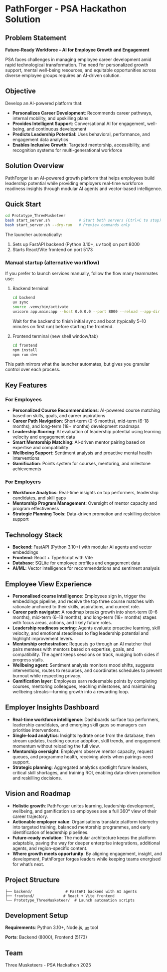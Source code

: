 # PathForger - PSA Hackathon Solution

## Problem Statement
**Future-Ready Workforce – AI for Employee Growth and Engagement**

PSA faces challenges in managing employee career development amid rapid technological transformation. The need for personalized growth support, mental well-being resources, and equitable opportunities across diverse employee groups requires an AI-driven solution.

## Objective
Develop an AI-powered platform that:
- **Personalizes Career Development**: Recommends career pathways, internal mobility, and upskilling plans
- **Provides Intelligent Support**: Conversational AI for engagement, well-being, and continuous development
- **Predicts Leadership Potential**: Uses behavioral, performance, and engagement data analytics
- **Enables Inclusive Growth**: Targeted mentorship, accessibility, and recognition systems for multi-generational workforce

## Solution Overview
PathForger is an AI-powered growth platform that helps employees build leadership potential while providing employers real-time workforce readiness insights through modular AI agents and vector-based intelligence.

## Quick Start
```bash
cd Prototype_ThreeMusketeer
bash start_server.sh             # Start both servers (Ctrl+C to stop)
bash start_server.sh --dry-run   # Preview commands only
```

The launcher automatically:
1. Sets up FastAPI backend (Python 3.10+, uv tool) on port 8000
2. Starts React/Vite frontend on port 5173

### Manual startup (alternative workflow)
If you prefer to launch services manually, follow the flow many teammates use:

1. Backend terminal
   ```bash
   cd backend
   uv sync
   source .venv/bin/activate
   uvicorn app.main:app --host 0.0.0.0 --port 8000 --reload --app-dir src
   ```
   Wait for the backend to finish initial sync and boot (typically 5–10 minutes on first run) before starting the frontend.

2. Frontend terminal (new shell window/tab)
   ```bash
   cd frontend
   npm install
   npm run dev
   ```

This path mirrors what the launcher automates, but gives you granular control over each process.

## Key Features

### For Employees
- **Personalized Course Recommendations**: AI-powered course matching based on skills, goals, and career aspirations
- **Career Path Navigation**: Short-term (0-6 months), mid-term (6-18 months), and long-term (18+ months) development roadmaps
- **Leadership Scoring**: AI evaluation of leadership potential using learning velocity and engagement data
- **Smart Mentorship Matching**: AI-driven mentor pairing based on expertise and compatibility
- **Wellbeing Support**: Sentiment analysis and proactive mental health interventions
- **Gamification**: Points system for courses, mentoring, and milestone achievements

### For Employers
- **Workforce Analytics**: Real-time insights on top performers, leadership candidates, and skill gaps
- **Mentorship Program Management**: Oversight of mentor capacity and program effectiveness
- **Strategic Planning Tools**: Data-driven promotion and reskilling decision support

## Technology Stack
- **Backend**: FastAPI (Python 3.10+) with modular AI agents and vector embeddings
- **Frontend**: React + TypeScript with Vite
- **Database**: SQLite for employee profiles and engagement data
- **AI/ML**: Vector intelligence for recommendations and sentiment analysis

## Employee View Experience
- **Personalised course intelligence**: Employees sign in, trigger the embeddings pipeline, and receive the top three course matches with rationale anchored to their skills, aspirations, and current role.
- **Career path navigator**: A roadmap breaks growth into short-term (0–6 months), mid-term (6–18 months), and long-term (18+ months) stages with focus areas, actions, and likely future roles.
- **Leadership readiness scoring**: Agents evaluate proactive learning, skill velocity, and emotional steadiness to flag leadership potential and highlight improvement levers.
- **Mentorship orchestration**: Requests go through an AI matcher that pairs mentees with mentors based on expertise, goals, and compatibility. The agent keeps sessions on track, nudging both sides if progress stalls.
- **Wellbeing agent**: Sentiment analysis monitors mood shifts, suggests interventions, routes to resources, and coordinates schedules to prevent burnout while respecting privacy.
- **Gamification layer**: Employees earn redeemable points by completing courses, mentoring colleagues, reaching milestones, and maintaining wellbeing streaks—turning growth into a rewarding loop.

## Employer Insights Dashboard
- **Real-time workforce intelligence**: Dashboards surface top performers, leadership candidates, and emerging skill gaps so managers can prioritise interventions.
- **Single-load analytics**: Insights hydrate once from the database, then stream updates, tracking course adoption, skill trends, and engagement momentum without reloading the full view.
- **Mentorship oversight**: Employers observe mentor capacity, request queues, and programme health, receiving alerts when pairings need support.
- **Strategic planning**: Aggregated analytics spotlight future leaders, critical skill shortages, and training ROI, enabling data-driven promotion and reskilling decisions.

## Vision and Roadmap
- **Holistic growth**: PathForger unites learning, leadership development, wellbeing, and gamification so employees see a full 360° view of their career trajectory.
- **Actionable employer value**: Organisations translate platform telemetry into targeted training, balanced mentorship programmes, and early identification of leadership pipelines.
- **Future-ready evolution**: The modular architecture keeps the platform adaptable, paving the way for deeper enterprise integrations, additional agents, and region-specific content.
- **Where growth meets opportunity**: By aligning engagement, insight, and development, PathForger forges leaders while keeping teams energised for what’s next.

## Project Structure
```
├── backend/               # FastAPI backend with AI agents
├── frontend/             # React + Vite frontend
└── Prototype_ThreeMusketeer/  # Launch automation scripts
```

## Development Setup
**Requirements**: Python 3.10+, Node.js, [`uv`](https://github.com/astral-sh/uv) tool

**Ports**: Backend (8000), Frontend (5173)

## Team
Three Musketeers - PSA Hackathon 2025
